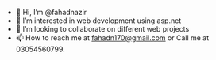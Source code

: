 - 👋 Hi, I’m @fahadnazir
- 👀 I’m interested in web development using asp.net
- 💞️ I’m looking to collaborate on different web projects
- 📫 How to reach me at fahadn170@gmail.com or Call me at 03054560799.

<!---
fahadnaz/fahadnaz is a ✨ special ✨ repository because its `README.md` (this file) appears on your GitHub profile.
You can click the Preview link to take a look at your changes.
--->
